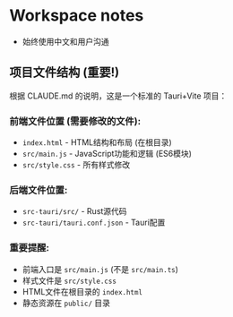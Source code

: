 # Workspace notes

- 始终使用中文和用户沟通

## 项目文件结构 (重要!)

根据 CLAUDE.md 的说明，这是一个标准的 Tauri+Vite 项目：

### 前端文件位置 (需要修改的文件):
- `index.html` - HTML结构和布局 (在根目录)
- `src/main.js` - JavaScript功能和逻辑 (ES6模块)
- `src/style.css` - 所有样式修改

### 后端文件位置:
- `src-tauri/src/` - Rust源代码
- `src-tauri/tauri.conf.json` - Tauri配置

### 重要提醒:
- 前端入口是 `src/main.js` (不是 `src/main.ts`)
- 样式文件是 `src/style.css`
- HTML文件在根目录的 `index.html`
- 静态资源在 `public/` 目录

